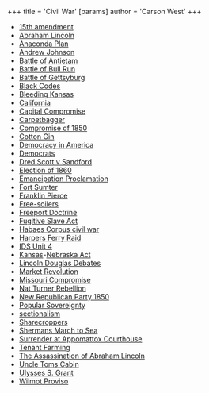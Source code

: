 +++
 title = 'Civil War'
[params]
	author = 'Carson West'
+++
- [15th amendment](./../15th-amendment/)
- [Abraham Lincoln](./../abraham-lincoln/)
- [Anaconda Plan](./../anaconda-plan/)
- [Andrew Johnson](./../andrew-johnson/)
- [Battle of Antietam](./../battle-of-antietam/)
- [Battle of Bull Run](./../battle-of-bull-run/)
- [Battle of Gettsyburg](./../battle-of-gettsyburg/)
- [Black Codes](./../black-codes/)
- [Bleeding Kansas](./../bleeding-kansas/)
- [California](./../california/)
- [Capital Compromise](./../capital-compromise/)
- [Carpetbagger](./../carpetbagger/)
- [Compromise of 1850](./../compromise-of-1850/)
- [Cotton Gin](./../cotton-gin/)
- [Democracy in America](./../democracy-in-america/)
- [Democrats](./../democrats/)
- [Dred Scott v Sandford](./../dred-scott-v-sandford/)
- [Election of 1860](./../election-of-1860/)
- [Emancipation Proclamation](./../emancipation-proclamation/)
- [Fort Sumter](./../fort-sumter/)
- [Franklin Pierce](./../franklin-pierce/)
- [Free-soilers](./../free-soilers/)
- [Freeport Doctrine](./../freeport-doctrine/)
- [Fugitive Slave Act](./../fugitive-slave-act/)
- [Habaes Corpus civil war](./../habaes-corpus-civil-war/)
- [Harpers Ferry Raid](./../harpers-ferry-raid/)
- [IDS Unit 4](./../ids-unit-4/)
- [Kansas](./../kansas/)-[Nebraska Act](./../nebraska-act/)
- [Lincoln Douglas Debates](./../lincoln-douglas-debates/)
- [Market Revolution](./../market-revolution/)
- [Missouri Compromise](./../missouri-compromise/)
- [Nat Turner Rebellion](./../nat-turner-rebellion/)
- [New Republican Party 1850](./../new-republican-party-1850/)
- [Popular Sovereignty](./../popular-sovereignty/)
- [sectionalism](./../sectionalism/)
- [Sharecroppers](./../sharecroppers/)
- [Shermans March to Sea](./../shermans-march-to-sea/)
- [Surrender at Appomattox Courthouse](./../surrender-at-appomattox-courthouse/)
- [Tenant Farming](./../tenant-farming/)
- [The Assassination of Abraham Lincoln](./../the-assassination-of-abraham-lincoln/)
- [Uncle Toms Cabin](./../uncle-toms-cabin/)
- [Ulysses S. Grant](./../ulysses-s.-grant/)
- [Wilmot Proviso](./../wilmot-proviso/)
